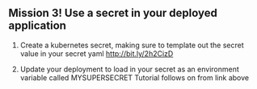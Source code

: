 ## Mission 3! Use a secret in your deployed application
1. Create a kubernetes secret, making sure to template out the secret value in your secret yaml
http://bit.ly/2h2CizD

1. Update your deployment to load in your secret as an environment variable called MYSUPERSECRET
Tutorial follows on from link above
